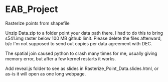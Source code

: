 # EAB_Project

Rasterize points from shapefile

Unzip Data.zip to a folder point your data path there. I had to do this to bring s541.img raster below 100 MB github limit.
Please delete the files afterward, b/c I'm not supposed to send out copies per data agreement with DEC.

The spatial join caused python to crash many times for me, usually giving memory error, but after a few kernel restarts it works.

Add reveal.js folder to see as slides in Rasterize_Point_Data.slides.html, or as-is it will open as one long webpage. 
